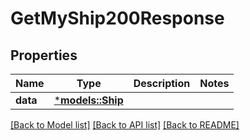 # GetMyShip200Response

## Properties
Name | Type | Description | Notes
------------ | ------------- | ------------- | -------------
**data** | [***models::Ship**](Ship.md) |  | 

[[Back to Model list]](../README.md#documentation-for-models) [[Back to API list]](../README.md#documentation-for-api-endpoints) [[Back to README]](../README.md)


